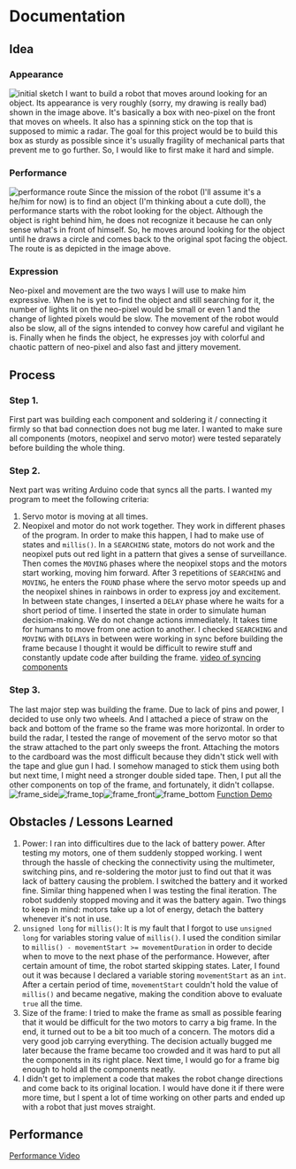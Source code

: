 # Documentation
## Idea
### Appearance
![initial sketch](./images/sketch.jpg)
I want to build a robot that moves around looking for an object. Its appearance is very roughly (sorry, my drawing is really bad) shown in the image above. It's basically a box with neo-pixel on the front that moves on wheels. It also has a spinning stick on the top that is supposed to mimic a radar. The goal for this project would be to build this box as sturdy as possible since it's usually fragility of mechanical parts that prevent me to go further. So, I would like to first make it hard and simple. 
### Performance
![performance route](./images/performance_routes.jpg)
Since the mission of the robot (I'll assume it's a he/him for now) is to find an object (I'm thinking about a cute doll), the performance starts with the robot looking for the object. Although the object is right behind him, he does not recognize it because he can only sense what's in front of himself. So, he moves around looking for the object until he draws a circle and comes back to the original spot facing the object. The route is as depicted in the image above.
### Expression
Neo-pixel and movement are the two ways I will use to make him expressive. When he is yet to find the object and still searching for it, the number of lights lit on the neo-pixel would be small or even 1 and the change of lighted pixels would be slow. The movement of the robot would also be slow, all of the signs intended to convey how careful and vigilant he is. Finally when he finds the object, he expresses joy with colorful and chaotic pattern of neo-pixel and also fast and jittery movement.
## Process
### Step 1.
First part was building each component and soldering it / connecting it firmly so that bad connection does not bug me later. I wanted to make sure all components (motors, neopixel and servo motor) were tested separately before building the whole thing.
### Step 2. 
Next part was writing Arduino code that syncs all the parts. I wanted my program to meet the following criteria:
1. Servo motor is moving at all times.
2. Neopixel and motor do not work together. They work in different phases of the program.
In order to make this happen, I had to make use of states and `millis()`. In a `SEARCHING` state, motors do not work and the neopixel puts out red light in a pattern that gives a sense of surveillance. Then comes the `MOVING` phases where the neopixel stops and the motors start working, moving him forward. After 3 repetitions of `SEARCHING` and `MOVING`, he enters the `FOUND` phase where the servo motor speeds up and the neopixel shines in rainbows in order to express joy and excitement. 
In between state changes, I inserted a `DELAY` phase where he waits for a short period of time. I inserted the state in order to simulate human decision-making. We do not change actions immediately. It takes time for humans to move from one action to another. 
I checked `SEARCHING` and `MOVING` with `DELAY`s in between were working in sync before building the frame because I thought it would be difficult to rewire stuff and constantly update code after building the frame.
[video of syncing components](https://youtu.be/lY9TRG7qjzc "sync components")
### Step 3. 
The last major step was building the frame. Due to lack of pins and power, I decided to use only two wheels. And I attached a piece of straw on the back and bottom of the frame so the frame was more horizontal. 
In order to build the radar, I tested the range of movement of the servo motor so that the straw attached to the part only sweeps the front. 
Attaching the motors to the cardboard was the most difficult because they didn't stick well with the tape and glue gun I had. I somehow managed to stick them using both but next time, I might need a stronger double sided tape.
Then, I put all the other components on top of the frame, and fortunately, it didn't collapse.
![frame_side](./images/frame_side.jpg)![frame_top](./images/frame_top.jpg)![frame_front](./images/frame_front.jpg)![frame_bottom](./images/frame_bottom.jpg)
[Function Demo](https://youtu.be/3j9IytzPoEM "function demo")
## Obstacles / Lessons Learned
1. Power: I ran into difficultires due to the lack of battery power. After testing my motors, one of them suddenly stopped working. I went through the hassle of checking the connectivity using the multimeter, switching pins, and re-soldering the motor just to find out that it was lack of battery causing the problem. I switched the battery and it worked fine. Similar thing happened when I was testing the final iteration. The robot suddenly stopped moving and it was the battery again. Two things to keep in mind: motors take up a lot of energy, detach the battery whenever it's not in use.
2. `unsigned long` for `millis()`: It is my fault that I forgot to use `unsigned long` for variables storing value of `millis()`. I used the condition similar to `millis() - movementStart >= movementDuration` in order to decide when to move to the next phase of the performance. However, after certain amount of time, the robot started skipping states. Later, I found out it was because I declared a variable storing `movementStart` as an `int`. After a certain period of time, `movementStart` couldn't hold the value of `millis()` and became negative, making the condition above to evaluate `true` all the time.
3. Size of the frame: I tried to make the frame as small as possible fearing that it would be difficult for the two motors to carry a big frame. In the end, it turned out to be a bit too much of a concern. The motors did a very good job carrying everything. The decision actually bugged me later because the frame became too crowded and it was hard to put all the components in its right place. Next time, I would go for a frame big enough to hold all the components neatly.
4. I didn't get to implement a code that makes the robot change directions and come back to its original location. I would have done it if there were more time, but I spent a lot of time working on other parts and ended up with a robot that just moves straight.
## Performance
[Performance Video](https://youtu.be/WhQKYuNFyzI "finding nishinoya")